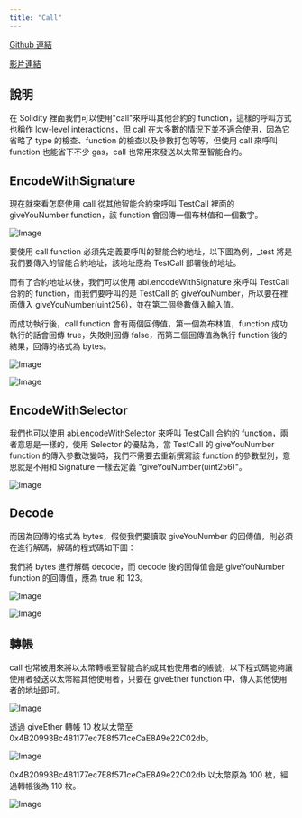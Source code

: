 ```yaml
---
title: "Call"
---
```


[Github 連結](https://github.com/WeiYun0912/SmartContracts/tree/main/Features/Call)

[影片連結](https://www.youtube.com/watch?v=DY4gq92fbRI)

## 說明

在 Solidity 裡面我們可以使用"call"來呼叫其他合約的 function，這樣的呼叫方式也稱作 low-level interactions，但 call 在大多數的情況下並不適合使用，因為它省略了 type 的檢查、function 的檢查以及參數打包等等，但使用 call 來呼叫 function 也能省下不少 gas，call 也常用來發送以太幣至智能合約。

## EncodeWithSignature

現在就來看怎麼使用 call 從其他智能合約來呼叫 TestCall 裡面的 giveYouNumber function，該 function 會回傳一個布林值和一個數字。

![Image](https://i.imgur.com/XubFR1g.png)

要使用 call function 必須先定義要呼叫的智能合約地址，以下圖為例，\_test 將是我們要傳入的智能合約地址，該地址應為 TestCall 部署後的地址。

而有了合約地址以後，我們可以使用 abi.encodeWithSignature 來呼叫 TestCall 合約的 function，而我們要呼叫的是 TestCall 的 giveYouNumber，所以要在裡面傳入 giveYouNumber(uint256)，並在第二個參數傳入輸入值。

而成功執行後，call function 會有兩個回傳值，第一個為布林值，function 成功執行的話會回傳 true，失敗則回傳 false，而第二個回傳值為執行 function 後的結果，回傳的格式為 bytes。

![Image](https://i.imgur.com/yAV90df.png)

![Image](https://i.imgur.com/magr0dX.png)

## EncodeWithSelector

我們也可以使用 abi.encodeWithSelector 來呼叫 TestCall 合約的 function，兩者意思是一樣的，使用 Selector 的優點為，當 TestCall 的 giveYouNumber function 的傳入參數改變時，我們不需要去重新撰寫該 function 的參數型別，意思就是不用和 Signature 一樣去定義 "giveYouNumber(uint256)"。

![Image](https://i.imgur.com/MDI1shj.png)

## Decode

而因為回傳的格式為 bytes，假使我們要讀取 giveYouNumber 的回傳值，則必須在進行解碼，解碼的程式碼如下圖：

我們將 bytes 進行解碼 decode，而 decode 後的回傳值會是 giveYouNumber function 的回傳值，應為 true 和 123。

![Image](https://i.imgur.com/VmcHhld.png)

![Image](https://i.imgur.com/pbIgoSZ.png)

## 轉帳

call 也常被用來將以太幣轉帳至智能合約或其他使用者的帳號，以下程式碼能夠讓使用者發送以太幣給其他使用者，只要在 giveEther function 中，傳入其他使用者的地址即可。

![Image](https://i.imgur.com/uWRBGrt.png)

透過 giveEther 轉帳 10 枚以太幣至 0x4B20993Bc481177ec7E8f571ceCaE8A9e22C02db。

![Image](https://i.imgur.com/Nxyx8sf.png)

0x4B20993Bc481177ec7E8f571ceCaE8A9e22C02db 以太幣原為 100 枚，經過轉帳後為 110 枚。

![Image](https://i.imgur.com/j6nZvCK.png)
